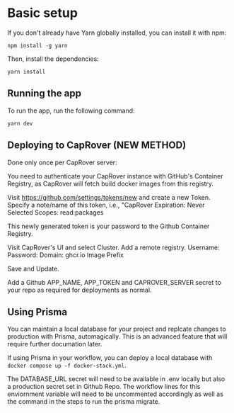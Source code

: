 # Basic setup

If you don't already have Yarn globally installed, you can install it with npm:

`npm install -g yarn`

Then, install the dependencies:

`yarn install`

## Running the app

To run the app, run the following command:

`yarn dev`

## Deploying to CapRover (NEW METHOD)

Done only once per CapRover server:

You need to authenticate your CapRover instance with GitHub's Container Registry, as CapRover will fetch build docker images from this registry.

Visit https://github.com/settings/tokens/new and create a new Token.
    Specify a note/name of this token, i.e., "CapRover
    Expiration: Never
    Selected Scopes: read:packages

This newly generated token is your password to the Github Container Registry.

Visit CapRover's UI and select Cluster. Add a remote registry.
    Username: <githubuser>
    Password: <generatedtoken>
    Domain: ghcr.io
    Image Prefix <leaveblank>

Save and Update.

Add a Github APP_NAME, APP_TOKEN and CAPROVER_SERVER secret to your repo as required for deployments as normal.

## Using Prisma

You can maintain a local database for your project and replcate changes to production with Prisma, automagically. This is an advanced feature that will require further documation later.

If using Prisma in your workflow, you can deploy a local database with `docker compose up -f docker-stack.yml`.

The DATABASE_URL secret will need to be available in .env locally but also a production secret set in Github Repo. The workflow lines for this enviornment variable will need to be uncommented accordingly as well as the command in the steps to run the prisma migrate.
